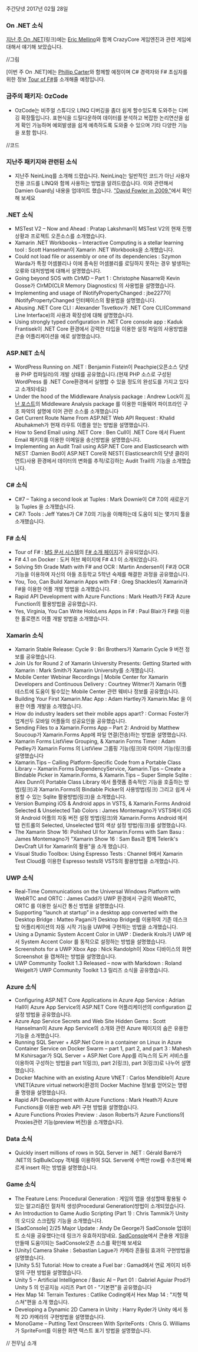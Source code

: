 주간닷넷 2017년 02월 28일

### On .NET 소식

[지난 주 On .NET]()(링크)에는 [Eric Mellino](링크)와 함께 CrazyCore 게임엔진과 관련  게임에 대해서 얘기해 보았습니다. 

//그림

[이번 주 On .NET]에는 [Phillip Carter](링크)와 함께할 예정이며  C# 경력자와 F# 초심자를 위한 정보 [Tour of F#](링크)를 소개해줄 예정입니다. 


### 금주의 패키지: OzCode
* OzCode는 비주얼 스튜디오 LINQ 디버깅을 좀더 쉽게 할수있도록 도와주는 디버깅 확장툴입니다. 표현식을 드릴다운하여 데이터를 분석하고 복잡한 논리연산을 쉽게 확인 가능하며 예외발생을 쉽게 예측하도록 도와줄 수 있으며 기타 다양한 기능을 포함 합니다. 

//코드


### 지난주 패키지와 관련된 소식
* 지난주 NeinLinq를 소개해 드렸습니다.  NeinLinq는 일반적인 코드가 아닌 사용자 전용 코드를 LINQ와 함께 사용하는 방법을  알려드렸습니다. 이와 관련해서 Damien Guard님 내용을 업데이트 했습니다.  ["David Fowler in 2009."](https://damieng.com/blog/2009/06/24/client-side-properties-and-any-remote-linq-provider)에서 확인해 보세요

### .NET 소식
* MSTest V2 – Now and Ahead : Pratap Lakshman이 MSTest V2의 현재 진행상황과 프로젝트 오픈소스를 소개했습니다.
* Xamarin .NET Workbooks – Interactive Computing is a stellar learning tool : Scott Hanselman이 Xamarin .NET Workbooks을 소개했습니다.
* Could not load file or assembly or one of its dependencies : Szymon Warda가 특정 어셈블리나 이에  종속된 어셈블리를 로딩하지 못하는 경우 발생하는 오류와 대처방법에 대해서 설명했습니다.
* Going beyond SOS with ClrMD – Part 1 : Christophe Nasarre와 Kevin Gosse가 ClrMD(CLR Memory Diagnostics) 의 사용법을 설명했습니다.
* Implementing and usage of INotifyPropertyChanged : jbe2277이 INotifyPropertyChanged 인터페이스의 활용법을 설명했습니다.
* Abusing .NET Core CLI : Alexander Tsvetkov가 .NET Core CLI(Command Line Interface)의 사용과 확장성에 대해 설명했습니다.
* Using strongly typed configuration in .NET Core console app : Kaduk Frantisek이 .NET Core 환경에서  강력한 타입을 이용한
설정 파일의 사용방법을 콘솔 어플리케이션을 예로 설명했습니다.

### ASP.NET 소식
* WordPress Running on .NET : Benjamin Fistein이  Peachpie(오픈소스 닷넷용 PHP 컴파일러)의 개발 상태를 공유했습니다.(현재 PHP 소스로 구성된 WordPress 를 .NET Core환경에서 실행할 수 있을 정도의 완성도를 가지고 있다고 소개되네요)
* Under the hood of the Middleware Analysis package : Andrew Lock이 [지난 포스트](https://andrewlock.net/understanding-your-middleware-pipeline-with-the-middleware-analysis-package/)의 Middleware Analysis package 를 이용한 미들웨어 파이프라인 구조 파악의 설명에 이어 관련 소스를 소개했습니다 
* Get Current Route Name From ASP.NET Web API Request : Khalid Abuhakmeh가 현재 라우트 이름을 얻는 방법을 설명했습니다.
* How to Send Email using .NET Core : Ben Cull이  .NET Core 에서 Fluent Email 패키지를 이용한 이메일을 송신방법을 설명했습니다.
* Implementing an Audit Trail using ASP.NET Core and Elasticsearch with NEST :Damien Bod이 ASP.NET Core와 NEST( Elasticsearch의 닷넷 클라이언트)사용 환경에서 데이터의 변화를 추적/로깅하는 Audit Trail의 기능을 소개했습니다.

### C# 소식
* C#7 – Taking a second look at Tuples : Mark Downie이 C# 7.0의 새로운기능 Tuples 을 소개했습니다.
* C#7: Tools : Jeff Yates가 C# 7.0의 기능을 이해하는데 도움이 되는 몇가지 툴을 소개했습니다.

### F# 소식
* Tour of F# : [MS 문서 시스템](docs.microsoft.com)의  [F# 소개 페이지](https://docs.microsoft.com/en-us/dotnet/articles/fsharp/tour)가 공유되었습니다.
* F# 4.1 on Docker : 도커 허브 페이지에 F# 4.1 이 소개되었습니다.
* Solving 5th Grade Math with F# and OCR : Martin Andersen이 F#과 OCR 기능을 이용하여 자신의 아들 초등학교 5학년 숙제를 해결한 과정을 공유했습니다.
* You, Too, Can Build Xamarin Apps with F# : Greg Shackles이 Xamarin과 F#을 이용한 어플 개발 방법을 소개했습니다.
* Rapid API Development with Azure Functions : Mark Heath가 F#과 Azure Function의 활용방법을 공유했습니다.
* Yes, Virginia, You Can Write HoloLens Apps in F# : Paul Blair가 F#을 이용한 홀로랜즈 어플 개발 방법을 소개했습니다.


### Xamarin 소식
* Xamarin Stable Release: Cycle 9 : Bri Brothers가 Xamarin Cycle 9 버전 정보를 공유했습니다.
* Join Us for Round 2 of Xamarin University Presents: Getting Started with Xamarin : Mark Smith가 Xamarin University를 소개했습니다.
* Mobile Center Webinar Recordings | Mobile Center for Xamarin Developers and Continuous Delivery : Courtney Witmer가 Xamarin 어플 테스트에 도움이 될수있는 Mobile Center 관련 웨비나 정보를 공유했습니다.
* Building Your First Xamarin.Mac App : Adam Hartley가 Xamarin.Mac 을 이용한 어플 개발을 소개했습니다.
* How do industry leaders set their mobile apps apart? : Cormac Foster가 업계선두 모바일 어플들의 성공요인을 공유했습니다.  
* Sending Files to a Xamarin.Forms App – Part 2: Android by  Matthew Soucoup가 Xamarin.Forms App에 파일 연결(전송)하는 방법을 설명했습니다.
* Xamarin Forms ListView Grouping, & Xamarin Forms Timer : Adam Pedley가 Xamarin Forms 의 ListView 그룹핑 기능(링크)와 타이머 기능(링크)를 설명했습니다
* Xamarin.Tips – Calling Platform-Specific Code from a Portable Class Library – Xamarin.Forms DependencyService, Xamarin.Tips – Create a Bindable Picker in Xamarin.Forms, & Xamarin.Tips – Super Simple Sqlite : Alex Dunn이 Portable Class Library 에서 플랫폼 종속적인 기능을 호출하는 방법(링크)과 Xamarin.Forms의 Bindable Picker의 사용방법(링크) 그리고 쉽게 사용할 수 있는  Sqlite 활용방법(링크)을 소개했습니다.
* Version Bumping iOS & Android apps in VSTS, & Xamarin.Forms Android Selected & Unselected Tab Colors : James Montemagno가 VSTS에서 iOS와 Android 어플의 자동 버전 설정 방법(링크)와 Xamarin.Forms Android 에서 탭 컨트롤의 Selected, Unselected 탭의 색상 설정 방법(링크)를 설명했습니다.
* The Xamarin Show 16: Polished UI for Xamarin.Forms with Sam Basu :  James Montemagno가 "Xamarin Show 16 : Sam Bas과 함께 Telerik's DevCraft UI for Xamarin의 활용"을 소개 했습니다.
* Visual Studio Toolbox: Using Espresso Tests : Channel 9에서 Xamarin Test Cloud를 이용한 Espresso tests와 VSTS의 활용방법을 소개했습니다.

### UWP 소식
* Real-Time Communications on the Universal Windows Platform with WebRTC and ORTC : James Cadd가 UWP 환경에서 구글의 WebRTC, ORTC 를 이용한 실시간 통신 방법을 설명했습니다.
* Supporting “launch at startup” in a desktop app converted with the Desktop Bridge : Matteo Pagani가 Desktop Bridge를 이용하여 기존 데스크탑 어플리케이션의 자동 시작 기능을 UWP에 구현하는 방법을 소개했습니다.
* Using a Dynamic System Accent Color in UWP : Diederik Krols가 UWP 에서 System Accent Color 를 동적으로 설정하는 방법을 설명했습니다.
* Screenshots for a UWP Xbox App : Nick Randolph이 Xbox 디바이스의 화면 Screenshot 을 캡쳐하는 방법을 설명했습니다.
* UWP Community Toolkit 1.3 Released – now with Markdown : Roland Weigelt가 UWP Community Toolkit 1.3 릴리즈 소식을 공유했습니다.

### Azure 소식
* Configuring ASP.NET Core Applications in Azure App Service : Adrian Hall이 Azure App Service의  ASP.NET Core 어플리케이션의 configuration 값 설정 방법을 공유했습니다.
* Azure App Service Secrets and Web Site Hidden Gems : Scott Hanselman이 Azure App Service의 소개와 관련 Azure 페이지의 숨은 유용한 기능을 소개했습니다.
* Running SQL Server + ASP.Net Core in a container on Linux in Azure Container Service on Docker Swarm – part 1, part 2, and part 3 : Mahesh M Kshirsagar가 SQL Server + ASP.Net Core App를 리눅스의 도커 서비스를 이용하여 구성하는 방법을 part 1(링크), part 2(링크), part 3(링크)로 나누어 설명했습니다.
* Docker Machine with an existing Azure VNET : Carlos Mendible이 Azure VNET(Azure virtual network)환경의 Docker Machine 정보를 얻어오는 명령줄 명령을 설명했습니다.
* Rapid API Development with Azure Functions : Mark Heath가 Azure Functions을 이용한 web API 구현 방법을 설명했습니다.
* Azure Functions Proxies Preview : Jason Roberts가 Azure Functions의 Proxies관련 기능(preview 버전)을 소개했습니다.

### Data 소식
* Quickly insert millions of rows in SQL Server in .NET : Gérald Barré가  .NET의 SqlBulkCopy 객체를 이용하여 SQL Server에 수백만 row를 수초만에 빠르게 insert 하는 방법을 설명했습니다.

### Game 소식
* The Feature Lens: Procedural Generation : 게임의 맵을 생성할때 활용될 수 있는 알고리즘인  절차적 생성(Procedural Generation)방법이 소개되었습니다.
* An Introduction to Game Audio Scripting (Part 1) : Chris Tammik가 Unity의 오디오 스크립팅 기능을 소개했습니다.
* [SadConsole] 2/25 Major Update : Andy De George가 SadConsole 업데이트 소식을 공유했다는데 링크가 유효하지않네요. [SadConsole](https://github.com/Thraka/SadConsole)에서 콘솔용 게임을 만들때 도움이되는 SadConsole오픈 소스를 확인해 보세요
* [Unity] Camera Shake : Sebastian Lague가 카메라 흔들림 효과의 구현방법을 설명했습니다.
* [Unity 5.5] Tutorial: How to create a Fuel bar : Gamad에서 연료 게이지 비주얼의 구현 방법을 설명했습니다.
* Unity 5 – Artificial Intelligence / Basic AI – Part 01 : Gabriel Aguiar Prod가 Unity 5 의 인공지능 시리즈 Part 01 - "기본편"을 공유했습니다
* Hex Map 14: Terrain Textures : Catlike Coding에서 Hex Map 14 : "지형 텍스쳐"편을 소개 했습니다.
* Developing a Dynamic 2D Camera in Unity : Harry Ryder가 Unity 에서 동적 2D 카메라의 구현방법을 설명했습니다.
* MonoGame – Putting Text Onscreen With SpriteFonts : Chris G. Williams가 SpriteFont를 이용한 화면 텍스트 표기 방법을 설명했습니다.


// 전무님 소개
